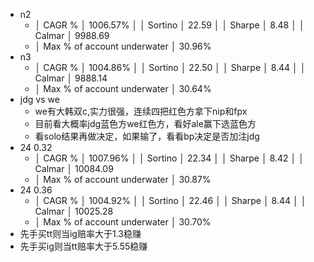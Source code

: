 - n2
	- │ CAGR %                      │ 1006.57%                    │
	  │ Sortino                     │ 22.59                       │
	  │ Sharpe                      │ 8.48                        │
	  │ Calmar                      │ 9988.69
	- │ Max % of account underwater │ 30.96%
- n3
	- │ CAGR %                      │ 1004.86%                    │
	  │ Sortino                     │ 22.50                       │
	  │ Sharpe                      │ 8.44                        │
	  │ Calmar                      │ 9888.14
	- │ Max % of account underwater │ 30.64%
- jdg vs we
	- we有大韩双c,实力很强，连续四把红色方拿下nip和fpx
	- 目前看大概率jdg蓝色方we红色方，看好ale赢下选蓝色方
	- 看solo结果再做决定，如果输了，看看bp决定是否加注jdg
- 24 0.32
	- │ CAGR %                      │ 1007.96%                    │
	  │ Sortino                     │ 22.34                       │
	  │ Sharpe                      │ 8.42                        │
	  │ Calmar                      │ 10084.09
	- │ Max % of account underwater │ 30.87%
- 24 0.36
	- │ CAGR %                      │ 1004.92%                    │
	  │ Sortino                     │ 22.46                       │
	  │ Sharpe                      │ 8.44                        │
	  │ Calmar                      │ 10025.28
	- │ Max % of account underwater │ 30.70%
- 先手买tt则当ig赔率大于1.3稳赚
- 先手买ig则当tt赔率大于5.55稳赚